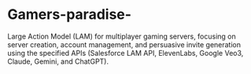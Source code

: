 # Gamers-paradise-

Large Action Model (LAM) for multiplayer gaming servers, focusing on server creation, account management, and persuasive invite generation using the specified APIs (Salesforce LAM API, ElevenLabs, Google Veo3, Claude, Gemini, and ChatGPT).

